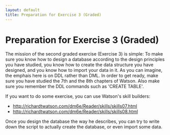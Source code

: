 ```yaml
---
layout: default
title: Preparation for Exercise 3 (Graded)
---
```


# Preparation for Exercise 3 (Graded)

The mission of the second graded exercise (Exercise 3) is simple: To make sure you know how to design a database according to the design principles you have studied, you know how to create the data structure you have designed, and you know how to import your data in it. As you can imagine, the emphais here is on DDL rather than DML. In order to get ready, make sure you have studied the 7th and the 8th chapters of Watson. Also make sure you remember the DDL commands such as 'CREATE TABLE'. 

If you want to do some exercise, you can use Watson's skill builders: 

- http://richardtwatson.com/dm6e/Reader/skills/skills07.html
- http://richardtwatson.com/dm6e/Reader/skills/skills08.html

Once you design the database the way he describes, you can try to write down the script to actually create the database, or even import some data.
